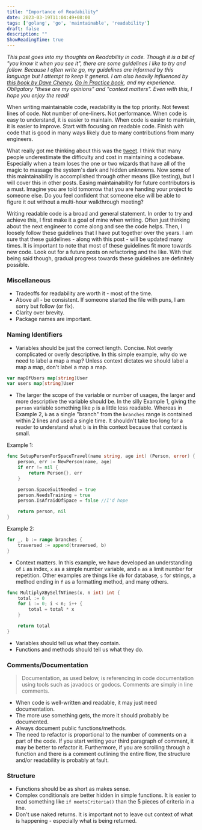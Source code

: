 ```yaml
---
title: "Importance of Readability"
date: 2023-03-19T11:04:49+08:00
tags: ['golang', 'go', 'maintainable', 'readability']
draft: false
description: ""
ShowReadingTime: true
---
```


*This post goes into my thoughts on Readability in code. Though it is a bit of "you know it when you see it", there are some guidelines I like to try and follow. Because I often write go, my guidelines are informed by this language but I attempt to keep it general. I am also heavily influenced by [this book by Dave Cheney](https://dave.cheney.net/practical-go/presentations/gophercon-israel.html), [Go in Practice book](https://www.manning.com/books/go-in-practice), and my experience. Obligatory "these are my opinions" and "context matters". Even with this, I hope you enjoy the read!*

When writing maintainable code, readability is the top priority. Not fewest lines of code. Not number of one-liners. Not performance. When code is easy to understand, it is easier to maintain. When code is easier to maintain, it is easier to improve. Start with focusing on readable code. Finish with code that is good in many ways likely due to many contributions from many engineers.

What really got me thinking about this was the [tweet](https://twitter.com/LBacaj/status/1493983082919120899). I think that many people underestimate the difficulty and cost in maintaining a codebase. Especially when a team loses the one or two wizards that have all of the magic to massage the system's dark and hidden unknowns. Now some of this maintainability is accomplished through other means (like testing), but I will cover this in other posts. Easing maintainability for future contributors is a must. Imagine you are told tomorrow that you are handing your project to someone else. Do you feel confident that someone else will be able to figure it out without a multi-hour walkthrough meeting?

Writing readable code is a broad and general statement. In order to try and achieve this, I first make it a goal of mine when writing. Often just thinking about the next engineer to come along and see the code helps. Then, I loosely follow these guidelines that I have put together over the years. I am sure that these guidelines - along with this post - will be updated many times. It is important to note that most of these guidelines fit more towards new code. Look out for a future posts on refactoring and the like. With that being said though, gradual progress towards these guidelines are definitely possible.

### Miscellaneous
-   Tradeoffs for readability are worth it - most of the time.
-   Above all - be consistent. If someone started the file with puns, I am sorry but follow (or fix).
-   Clarity over brevity.
-   Package names are important.

### Naming Identifiers
-   Variables should be just the correct length. Concise. Not overly complicated or overly descriptive. In this simple example, why do we need to label a map a map? Unless context dictates we should label a map a map, don't label a map a map.
```go 
var mapOfUsers map[string]User
var users map[string]User
```

-   The larger the scope of the variable or number of usages, the larger and more descriptive the variable should be. In the silly Example 1, giving the `person` variable something like `p` is a little less readable. Whereas in Example 2, `b` as a single "branch" from the `branches` range is contained within 2 lines and used a single time. It shouldn't take too long for a reader to understand what `b` is in this context because that context is small.

Example 1:
```go
func SetupPersonForSpaceTravel(name string, age int) (Person, error) {
	person, err := NewPerson(name, age)
	if err != nil {
		return Person{}, err
	}

	person.SpaceSuitNeeded = true
	person.NeedsTraining = true
	person.IsAfraidOfSpace = false //I'd hope

	return person, nil
}
```

Example 2:
``` go
for _, b := range branches {
	traversed := append(traversed, b)
}
```

-   Context matters. In this example, we have developed an understanding of `i` as index, `x` as a simple number variable, and `n` as a limit number for repetition. Other examples are things like `db` for database, `s` for strings, a method ending in `f` as a formatting method, and many others.
``` go
func MultiplyXBySelfNTimes(x, n int) int {
	total := 0
	for i := 0; i < n; i++ {
		total = total * x
	}

	return total
}
```
-   Variables should tell us what they contain.
-   Functions and methods should tell us what they do.


### Comments/Documentation
> Documentation, as used below, is referencing in code documentation using tools such as javadocs or godocs. Comments are simply 
> in line comments. 

-	When code is well-written and readable, it may just need documentation.
-   The more use something gets, the more it should probably be documented.
-   Always document public functions/methods.
-   The need to refactor is proportional to the number of comments on a part of the code. If you start writing your third paragraph of comment, it may be better to refactor it. Furthermore, if you are scrolling through a function and there is a comment outlining the entire flow, the structure and/or readability is probably at fault.

### Structure
- Functions should be as short as makes sense.
- Complex conditionals are better hidden in simple functions. It is easier to read something like
`if meetsCriteria()` than the 5 pieces of criteria in a line.
- Don't use naked returns. It is important not to leave out context of what is happening - especially what is being returned. 